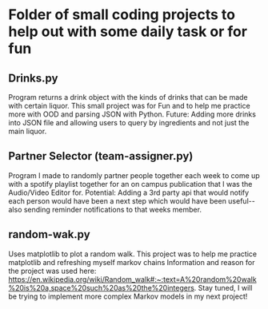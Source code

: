 # Folder of small coding projects to help out with some daily task or for fun

## Drinks.py
Program returns a drink object with the kinds of drinks that can be made with certain liquor. This small project was for Fun and to help me practice more with OOD and parsing JSON with Python. Future: Adding more drinks into JSON file and allowing users to query by ingredients and not just the main liquor.

## Partner Selector (team-assigner.py)
Program I made to randomly partner people together each week to come up with a spotify playlist together for an on campus publication that I was the Audio/Video Editor for. Potential: Adding a 3rd party api that would notify each person would have been a next step which would have been useful--also sending reminder notifications to that weeks member.


## random-wak.py
Uses matplotlib to plot a random walk. This project was to help me practice matplotlib and refreshing myself markov chains
Information and reason for the project was used here:
https://en.wikipedia.org/wiki/Random_walk#:~:text=A%20random%20walk%20is%20a,space%20such%20as%20the%20integers.
Stay tuned, I will be trying to implement more complex Markov models in my next project!